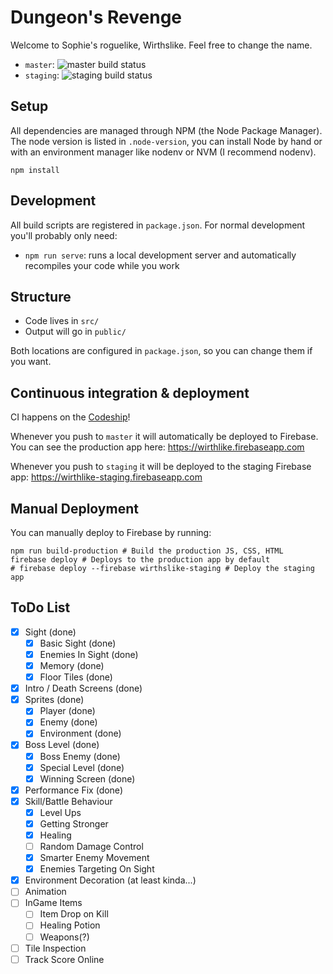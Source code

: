 # Dungeon's Revenge

Welcome to Sophie's roguelike, Wirthslike. Feel free to change the name.

* `master`: ![master build status](https://codeship.com/projects/aa8d5cc0-5d18-0133-84df-5e493a25d753/status?branch=master)
* `staging`: ![staging build status](https://codeship.com/projects/aa8d5cc0-5d18-0133-84df-5e493a25d753/status?branch=staging)

## Setup

All dependencies are managed through NPM (the Node Package Manager). The node version is listed in `.node-version`, you
can install Node by hand or with an environment manager like nodenv or NVM (I recommend nodenv).

```
npm install
```

## Development

All build scripts are registered in `package.json`. For normal development you'll probably only need:

* `npm run serve`: runs a local development server and automatically recompiles your code while you work

## Structure

* Code lives in `src/`
* Output will go in `public/`

Both locations are configured in `package.json`, so you can change them if you want.

## Continuous integration & deployment

CI happens on the [Codeship](https://codeship.com)!

Whenever you push to `master` it will automatically be deployed to Firebase. You can see the production
app here: https://wirthlike.firebaseapp.com

Whenever you push to `staging` it will be deployed to the staging Firebase app: https://wirthlike-staging.firebaseapp.com

## Manual Deployment

You can manually deploy to Firebase by running:

```
npm run build-production # Build the production JS, CSS, HTML
firebase deploy # Deploys to the production app by default
# firebase deploy --firebase wirthslike-staging # Deploy the staging app
```

## ToDo List

* [x] Sight (done)
    * [x] Basic Sight (done)
    * [x] Enemies In Sight (done)
    * [x] Memory (done)
    * [x] Floor Tiles (done)
* [x] Intro / Death Screens (done)
* [x] Sprites (done)
    * [x] Player (done)
    * [x] Enemy (done)
    * [x] Environment (done)
* [x] Boss Level (done)
    * [x] Boss Enemy (done)
    * [x] Special Level (done)
    * [x] Winning Screen (done)
* [x] Performance Fix (done)
* [x] Skill/Battle Behaviour
    * [x] Level Ups
    * [x] Getting Stronger
    * [x] Healing
    * [ ] Random Damage Control
    * [x] Smarter Enemy Movement
    * [x] Enemies Targeting On Sight
* [x] Environment Decoration (at least kinda...)
* [ ] Animation
* [ ] InGame Items
    * [ ] Item Drop on Kill
    * [ ] Healing Potion
    * [ ] Weapons(?)
* [ ] Tile Inspection
* [ ] Track Score Online
